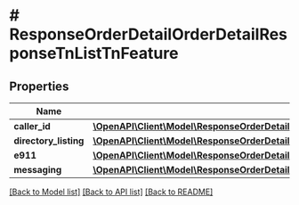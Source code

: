 # # ResponseOrderDetailOrderDetailResponseTnListTnFeature

## Properties

Name | Type | Description | Notes
------------ | ------------- | ------------- | -------------
**caller_id** | [**\OpenAPI\Client\Model\ResponseOrderDetailOrderDetailResponseTnListTnFeatureCallerId**](ResponseOrderDetailOrderDetailResponseTnListTnFeatureCallerId.md) |  | [optional]
**directory_listing** | [**\OpenAPI\Client\Model\ResponseOrderDetailOrderDetailResponseTnListTnFeatureDirectoryListing**](ResponseOrderDetailOrderDetailResponseTnListTnFeatureDirectoryListing.md) |  | [optional]
**e911** | [**\OpenAPI\Client\Model\ResponseOrderDetailOrderDetailResponseTnListTnFeatureE911**](ResponseOrderDetailOrderDetailResponseTnListTnFeatureE911.md) |  | [optional]
**messaging** | [**\OpenAPI\Client\Model\ResponseOrderDetailOrderDetailResponseTnListTnFeatureMessaging**](ResponseOrderDetailOrderDetailResponseTnListTnFeatureMessaging.md) |  | [optional]

[[Back to Model list]](../../README.md#models) [[Back to API list]](../../README.md#endpoints) [[Back to README]](../../README.md)
